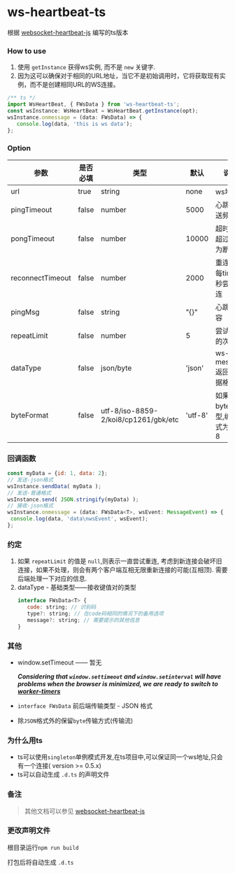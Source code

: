 # ws-heartbeat-ts

根据 [websocket-heartbeat-js](https://www.npmjs.com/package/websocket-heartbeat-js) 编写的ts版本

### How to use
1. 使用 `getInstance` 获得ws实例, 而不是 `new` 关键字.
2. 因为这可以确保对于相同的URL地址，当它不是初始调用时，它将获取现有实例，而不是创建相同URL的WS连接。
```js
/** ts */
import WsHeartBeat, { FWsData } from 'ws-heartbeat-ts';
const wsInstance: WsHeartBeat = WsHeartBeat.getInstance(opt);
wsInstance.onmessage = (data: FWsData) => {
   console.log(data, 'this is ws data');
};
```

### Option
| 参数 | 是否必填 | 类型 | 默认 | 说明 |
| ------ | ------ | ------ | ------ | ------ |
| url | true | string | none | ws地址 |
| pingTimeout | false | number | 5000 | 心跳包发送频率 |
| pongTimeout | false | number | 10000 | 超时时间,超过判定为断开 |
| reconnectTimeout | false | number | 2000 | 重连延时,每time毫秒尝试重连 |
| pingMsg | false | string | "{}" | 心跳包内容 |
| repeatLimit | false | number | 5 | 尝试重连的次数 |
| dataType | false | json/byte | 'json' | ws-message返回的数据格式 |
| byteFormat | false| utf-8/iso-8859-2/koi8/cp1261/gbk/etc | 'utf-8'| 如果为byte类型,编码方式为utf-8 |

### 回调函数
```js
const myData = {id: 1, data: 2};
// 发送-json格式
wsInstance.sendData( myData );
// 发送-普通格式
wsInstance.send( JSON.stringify(myData) );
// 接收-json格式
wsInstance.onmessage = (data: FWsData<T>, wsEvent: MessageEvent) => {
 console.log(data, 'data\nwsEvent', wsEvent);
};
```

### 约定
1. 如果 `repeatLimit` 的值是 `null`,则表示一直尝试重连, 考虑到新连接会破坏旧连接，如果不处理，则会有两个客户端互相无限重新连接的可能(互相顶). 需要后端处理一下对应的信息.
2. dataType - 基础类型——接收键值对的类型
   ```js
   interface FWsData<T> {
      code: string; // 识别码
      type?: string; // 在code码相同的情况下的备用选项
      message?: string; // 需要提示的其他信息
   }
   ```

### 其他
- window.setTimeout —— 暂无
   
   ***Considering that `window.settimeout` and `window.setinterval` will have problems when the browser is minimized, we are ready to switch to [worker-timers](https://www.npmjs.com/package/worker-timers)***
- `interface FWsData` 前后端传输类型 - JSON 格式
- 除`JSON`格式外的保留`byte`传输方式(传输流)
<!-- 7. others Please see the specific code -->

### 为什么用ts
<!-- 1. Want to try, pack the TS file, and automatically generate `.d.ts` 😀 -->
- ts可以使用`singleton`单例模式开发,在ts项目中,可以保证同一个ws地址,只会有一个连接( version >= 0.5.x)
- ts可以自动生成 `.d.ts` 的声明文件

### 备注
   > 其他文档可以参见 [websocket-heartbeat-js](https://www.npmjs.com/package/websocket-heartbeat-js)

### 更改声明文件
根目录运行`npm run build`

打包后将自动生成 `.d.ts`
